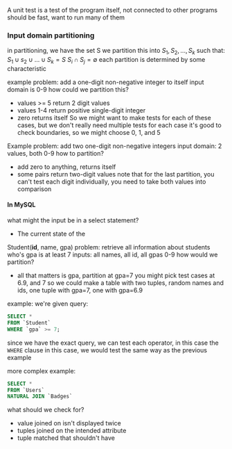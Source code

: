 A unit test is a test of the program itself, not connected to other programs
should be fast, want to run many of them
### Input domain partitioning
in partitioning, we have the set S
we partition this into $S_1, S_2, ..., S_k$ such that:
$S_1\cup{}s_2\cup...\cup{}S_k = S$
$S_i\cap{}S_j =\emptyset$
each partition is determined by some characteristic

example problem: add a one-digit non-negative integer to itself
input domain is 0-9
how could we partition this?
- values >= 5 return 2 digit values
- values 1-4 return positive single-digit integer
- zero returns itself
So we might want to make tests for each of these cases, but we don't really need multiple tests for each case
it's good to check boundaries, so we might choose 0, 1, and 5

Example problem: add two one-digit non-negative integers
input domain: 2 values, both 0-9
how to partition?
- add zero to anything, returns itself
- some pairs return two-digit values
note that for the last partition, you can't test each digit individually, you need to take both values into comparison


#### In MySQL
what might the input be in a select statement?
- The current state of the 


Student(**id**, name, gpa)
problem: retrieve all information about students who's gpa is at least 7
inputs: all names, all id, all gpas 0-9
how would we partition?
- all that matters is gpa, partition at gpa=7
you might pick test cases at 6.9, and 7
so we could make a table with two tuples, random names and ids, one tuple with gpa=7, one with gpa=6.9

example:
we're given query:
```sql
SELECT *
FROM `Student`
WHERE `gpa` >= 7;
```
since we have the exact query, we can test each operator, in this case the `WHERE` clause
in this case, we would test the same way as the previous example

more complex example:
```sql
SELECT *
FROM `Users`
NATURAL JOIN `Badges`
```
what should we check for?
- value joined on isn't displayed twice
- tuples joined on the intended attribute
- tuple matched that shouldn't have

